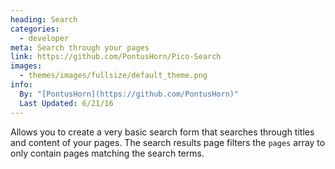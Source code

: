 ```yaml
---
heading: Search
categories:
  - developer
meta: Search through your pages
link: https://github.com/PontusHorn/Pico-Search
images:
  - themes/images/fullsize/default_theme.png
info:
  By: "[PontusHorn](https://github.com/PontusHorn)"
  Last Updated: 6/21/16
---
```


Allows you to create a very basic search form that searches through titles and content of your pages. The search results page filters the `pages` array to only contain pages matching the search terms.
